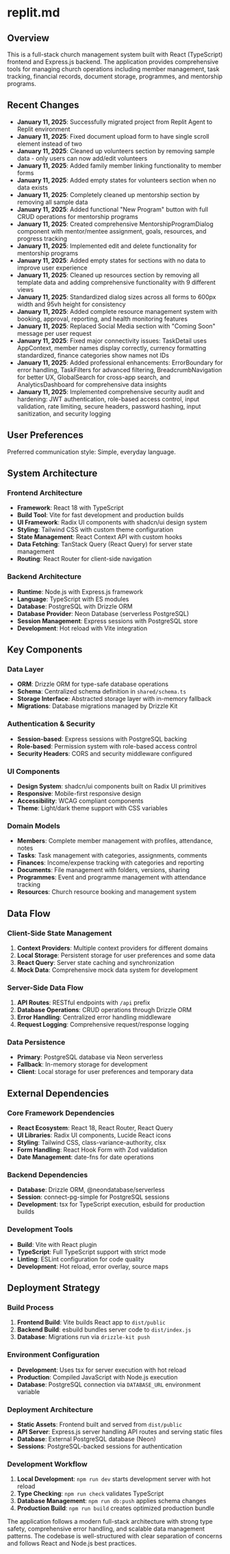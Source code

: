 # replit.md

## Overview

This is a full-stack church management system built with React (TypeScript) frontend and Express.js backend. The application provides comprehensive tools for managing church operations including member management, task tracking, financial records, document storage, programmes, and mentorship programs.

## Recent Changes

- **January 11, 2025**: Successfully migrated project from Replit Agent to Replit environment
- **January 11, 2025**: Fixed document upload form to have single scroll element instead of two
- **January 11, 2025**: Cleaned up volunteers section by removing sample data - only users can now add/edit volunteers
- **January 11, 2025**: Added family member linking functionality to member forms
- **January 11, 2025**: Added empty states for volunteers section when no data exists
- **January 11, 2025**: Completely cleaned up mentorship section by removing all sample data
- **January 11, 2025**: Added functional "New Program" button with full CRUD operations for mentorship programs
- **January 11, 2025**: Created comprehensive MentorshipProgramDialog component with mentor/mentee assignment, goals, resources, and progress tracking
- **January 11, 2025**: Implemented edit and delete functionality for mentorship programs
- **January 11, 2025**: Added empty states for sections with no data to improve user experience
- **January 11, 2025**: Cleaned up resources section by removing all template data and adding comprehensive functionality with 9 different views
- **January 11, 2025**: Standardized dialog sizes across all forms to 600px width and 95vh height for consistency
- **January 11, 2025**: Added complete resource management system with booking, approval, reporting, and health monitoring features
- **January 11, 2025**: Replaced Social Media section with "Coming Soon" message per user request
- **January 11, 2025**: Fixed major connectivity issues: TaskDetail uses AppContext, member names display correctly, currency formatting standardized, finance categories show names not IDs
- **January 11, 2025**: Added professional enhancements: ErrorBoundary for error handling, TaskFilters for advanced filtering, BreadcrumbNavigation for better UX, GlobalSearch for cross-app search, and AnalyticsDashboard for comprehensive data insights
- **January 11, 2025**: Implemented comprehensive security audit and hardening: JWT authentication, role-based access control, input validation, rate limiting, secure headers, password hashing, input sanitization, and security logging

## User Preferences

Preferred communication style: Simple, everyday language.

## System Architecture

### Frontend Architecture
- **Framework**: React 18 with TypeScript
- **Build Tool**: Vite for fast development and production builds
- **UI Framework**: Radix UI components with shadcn/ui design system
- **Styling**: Tailwind CSS with custom theme configuration
- **State Management**: React Context API with custom hooks
- **Data Fetching**: TanStack Query (React Query) for server state management
- **Routing**: React Router for client-side navigation

### Backend Architecture
- **Runtime**: Node.js with Express.js framework
- **Language**: TypeScript with ES modules
- **Database**: PostgreSQL with Drizzle ORM
- **Database Provider**: Neon Database (serverless PostgreSQL)
- **Session Management**: Express sessions with PostgreSQL store
- **Development**: Hot reload with Vite integration

## Key Components

### Data Layer
- **ORM**: Drizzle ORM for type-safe database operations
- **Schema**: Centralized schema definition in `shared/schema.ts`
- **Storage Interface**: Abstracted storage layer with in-memory fallback
- **Migrations**: Database migrations managed by Drizzle Kit

### Authentication & Security
- **Session-based**: Express sessions with PostgreSQL backing
- **Role-based**: Permission system with role-based access control
- **Security Headers**: CORS and security middleware configured

### UI Components
- **Design System**: shadcn/ui components built on Radix UI primitives
- **Responsive**: Mobile-first responsive design
- **Accessibility**: WCAG compliant components
- **Theme**: Light/dark theme support with CSS variables

### Domain Models
- **Members**: Complete member management with profiles, attendance, notes
- **Tasks**: Task management with categories, assignments, comments
- **Finances**: Income/expense tracking with categories and reporting
- **Documents**: File management with folders, versions, sharing
- **Programmes**: Event and programme management with attendance tracking
- **Resources**: Church resource booking and management system

## Data Flow

### Client-Side State Management
1. **Context Providers**: Multiple context providers for different domains
2. **Local Storage**: Persistent storage for user preferences and some data
3. **React Query**: Server state caching and synchronization
4. **Mock Data**: Comprehensive mock data system for development

### Server-Side Data Flow
1. **API Routes**: RESTful endpoints with `/api` prefix
2. **Database Operations**: CRUD operations through Drizzle ORM
3. **Error Handling**: Centralized error handling middleware
4. **Request Logging**: Comprehensive request/response logging

### Data Persistence
- **Primary**: PostgreSQL database via Neon serverless
- **Fallback**: In-memory storage for development
- **Client**: Local storage for user preferences and temporary data

## External Dependencies

### Core Framework Dependencies
- **React Ecosystem**: React 18, React Router, React Query
- **UI Libraries**: Radix UI components, Lucide React icons
- **Styling**: Tailwind CSS, class-variance-authority, clsx
- **Form Handling**: React Hook Form with Zod validation
- **Date Management**: date-fns for date operations

### Backend Dependencies
- **Database**: Drizzle ORM, @neondatabase/serverless
- **Session**: connect-pg-simple for PostgreSQL sessions
- **Development**: tsx for TypeScript execution, esbuild for production builds

### Development Tools
- **Build**: Vite with React plugin
- **TypeScript**: Full TypeScript support with strict mode
- **Linting**: ESLint configuration for code quality
- **Development**: Hot reload, error overlay, source maps

## Deployment Strategy

### Build Process
1. **Frontend Build**: Vite builds React app to `dist/public`
2. **Backend Build**: esbuild bundles server code to `dist/index.js`
3. **Database**: Migrations run via `drizzle-kit push`

### Environment Configuration
- **Development**: Uses tsx for server execution with hot reload
- **Production**: Compiled JavaScript with Node.js execution
- **Database**: PostgreSQL connection via `DATABASE_URL` environment variable

### Deployment Architecture
- **Static Assets**: Frontend built and served from `dist/public`
- **API Server**: Express.js server handling API routes and serving static files
- **Database**: External PostgreSQL database (Neon)
- **Sessions**: PostgreSQL-backed sessions for authentication

### Development Workflow
1. **Local Development**: `npm run dev` starts development server with hot reload
2. **Type Checking**: `npm run check` validates TypeScript
3. **Database Management**: `npm run db:push` applies schema changes
4. **Production Build**: `npm run build` creates optimized production bundle

The application follows a modern full-stack architecture with strong type safety, comprehensive error handling, and scalable data management patterns. The codebase is well-structured with clear separation of concerns and follows React and Node.js best practices.